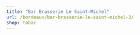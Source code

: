 ```yaml
---
title: "Bar Brasserie Le Saint-Michel"
url: /bordeaux/bar-brasserie-le-saint-michel-3/
shop: tabac
---
```

